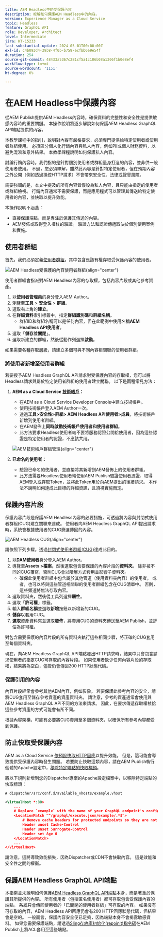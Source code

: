 ```yaml
---
title: AEM Headless中的受保護內容
description: 瞭解如何保護AEM Headless中的內容。
version: Experience Manager as a Cloud Service
topic: Headless
feature: GraphQL API
role: Developer, Architect
level: Intermediate
jira: KT-15233
last-substantial-update: 2024-05-01T00:00:00Z
exl-id: c4b093d4-39b8-4f0b-b759-ecfbb6e9e54f
duration: 254
source-git-commit: 48433a5367c281cf5a1c106b08a1306f1b0e8ef4
workflow-type: tm+mt
source-wordcount: '1151'
ht-degree: 0%

---
```


# 在AEM Headless中保護內容

從AEM Publish提供AEM Headless內容時，確保資料的完整性和安全性是提供敏感內容時的重要關鍵。 本操作說明將逐步解說如何保護AEM Headless GraphQL API端點提供的內容。

本教學課程中的指引，說明對內容有嚴格要求，必須專門提供給特定使用者或使用者群組使用。 必須區分個人化行銷內容與私人內容，例如PII或個人財務資料，以避免混淆和意外結果。 本教學課程說明如何保護私人內容。

討論行銷內容時，我們指的是針對個別使用者或群組量身打造的內容，並非供一般使用者使用。 不過，您必須瞭解，雖然此內容是針對特定使用者，但在預期內容之外公開（例如透過操控HTTP請求）不會帶來安全性、法律或聲譽風險。

需要強調的是，本文中提及的所有內容皆假設為私人內容，且只能由指定的使用者或群組檢視。 行銷內容通常不需要保護，而是應用程式可以管理其傳送給特定使用者的內容，並快取以提升效能。

本操作說明不涵蓋：

- 直接保護端點，而是專注於保護其傳送的內容。
- AEM發佈或取得登入權杖的驗證。 驗證方法和認證傳遞取決於個別使用案例和實施。

## 使用者群組

首先，我們必須定義[使用者群組](https://experienceleague.adobe.com/zh-hant/docs/experience-manager-learn/cloud-service/accessing/aem-users-groups-and-permissions)，其中包含應該有權存取受保護內容的使用者。

![AEM Headless受保護的內容使用者群組](./assets/protected-content/user-groups.png){align="center"}

使用者群組會指派對AEM Headless內容的存取權，包括內容片段或其他參考資產。

1. 以&#x200B;**使用者管理員**&#x200B;的身分登入AEM Author。
1. 瀏覽至&#x200B;**工具** > **安全性** > **群組**。
1. 選取右上角的&#x200B;**建立**。
1. 在&#x200B;**詳細資料**&#x200B;索引標籤中，指定&#x200B;**群組識別碼**&#x200B;和&#x200B;**群組名稱**。
   - 群組ID和群組名稱可以是任何內容，但在此範例中使用名稱&#x200B;**AEM Headless API使用者**。
1. 選取「**儲存並關閉**」。
1. 選取新建立的群組，然後從動作列選擇&#x200B;**啟動**。

如果需要各種存取層級，請建立多個可與不同內容相關聯的使用者群組。

### 將使用者新增至使用者群組

若要授予AEM Headless GraphQL API請求對受保護內容的存取權，您可以將Headless請求與屬於特定使用者群組的使用者建立關聯。 以下是兩種常見方法：

1. **AEM as a Cloud Service [技術帳戶](https://experienceleague.adobe.com/zh-hant/docs/experience-manager-learn/getting-started-with-aem-headless/authentication/service-credentials)：**
   - 在AEM as a Cloud Service Developer Console中建立技術帳戶。
   - 使用技術帳戶登入AEM Author一次。
   - 透過&#x200B;**工具>安全性>群組> AEM Headless API使用者>成員**，將技術帳戶新增到使用者群組。
   - 在AEM發佈上&#x200B;**同時啟動技術帳戶使用者和使用者群組**。
   - 此方法要求Headless使用者端不要將服務認證公開給使用者，因為這些認證是特定使用者的認證，不應該共用。

   ![AEM技術帳戶群組管理](./assets/protected-content/group-membership.png){align="center"}

2. **已命名的使用者：**
   - 驗證已命名的使用者，並直接將其新增到AEM發佈上的使用者群組。
   - 此方法需要Headless使用者端使用AEM Publish驗證使用者憑證、取得AEM登入或存取Token，並將此Token用於向AEM提出的後續請求。 本作法不說明如何達成此目標的詳細資訊，且須視實施而定。

## 保護內容片段

保護內容片段是保護AEM Headless內容的必要措施，可透過將內容與封閉式使用者群組(CUG)建立關聯來達成。 使用者向AEM Headless GraphQL API提出請求時，系統會根據使用者的CUG篩選傳回的內容。

![AEM Headless CUG](./assets/protected-content/cugs.png){align="center"}

請依照下列步驟，透過[封閉式使用者群組(CUG)](https://experienceleague.adobe.com/zh-hant/docs/experience-manager-learn/assets/advanced/closed-user-groups)達成此目的。

1. 以&#x200B;**DAM使用者**&#x200B;身分登入AEM Author。
2. 導覽至&#x200B;**Assets >檔案**，然後選取包含要保護的內容片段的&#x200B;**資料夾**。 除非被不同的CUG覆寫，否則CUG會以階層方式套用並影響子資料夾。
   - 確保此使用者群組中包含屬於其他管道（使用資料夾內容）的使用者。 或者，也可以將與這些管道相關聯的使用者群組包含在CUG清單中。 否則，這些頻道將無法存取內容。
3. 選取資料夾，然後從工具列選擇&#x200B;**屬性**。
4. 選取「**許可權**」標籤。
5. 輸入&#x200B;**群組名稱**&#x200B;並選取&#x200B;**新增**&#x200B;按鈕以新增新的CUG。
6. **儲存**&#x200B;以套用CUG。
7. **選取**&#x200B;資產資料夾並選取&#x200B;**發佈**，將套用CUG的資料夾傳送至AEM Publish，並評估為許可權。

對包含需要保護的內容片段的所有資料夾執行這些相同步驟，將正確的CUG套用至每個資料夾。

現在，向AEM Headless GraphQL API端點發出HTTP請求時，結果中只會包含請求使用者的指定CUG可存取的內容片段。 如果使用者缺少任何內容片段的存取權，結果將為空白，儘管仍會傳回200 HTTP狀態代碼。

### 保護引用的內容

內容片段經常會參考其他AEM內容，例如影像。 若要保護此參考內容的安全，請將CUG套用至儲存參考資產的資產資料夾。 請注意，參考的資產通常會使用與AEM Headless GraphQL API不同的方法來請求。 因此，在要求傳遞存取權杖給這些參考資產的方式可能會有所不同。

根據內容架構，可能有必要將CUG套用至多個資料夾，以確保所有參考內容都受到保護。

## 防止快取受保護內容

AEM as a Cloud Service [依預設快取HTTP回應](https://experienceleague.adobe.com/zh-hant/docs/experience-manager-learn/cloud-service/caching/publish)以提升效能。 但是，這可能會導致提供受保護內容時發生問題。 若要防止快取這類內容，請在AEM Publish執行個體的Apache設定中，[移除特定端點的快取標頭](https://experienceleague.adobe.com/zh-hant/docs/experience-manager-learn/cloud-service/caching/publish#how-to-customize-cache-rules-1)。

將以下規則新增到您的Dispatcher專案的Apache設定檔案中，以移除特定端點的快取標頭：

```xml
# dispatcher/src/conf.d/available_vhosts/example.vhost

<VirtualHost *:80>
    ...
    # Replace `example` with the name of your GraphQL endpoint's configuration name.
    <LocationMatch "^/graphql/execute.json/example/.*$">
        # Remove cache headers for protected endpoints so they are not cached
        Header unset Cache-Control
        Header unset Surrogate-Control
        Header set Age 0
    </LocationMatch>
    ...
</VirtualHost>
```

請注意，這將導致效能損失，因為Dispatcher或CDN不會快取內容。 這是效能和安全性之間的權衡。

## 保護AEM Headless GraphQL API端點

本指南並未說明如何保護[AEM Headless GraphQL API端點](https://experienceleague.adobe.com/zh-hant/docs/experience-manager-cloud-service/content/headless/graphql-api/graphql-endpoint)本身，而是著重於保護其所提供的內容。 所有使用者（包括匿名使用者）都可存取包含受保護內容的端點。 系統只會傳回使用者的「已關閉的使用者群組」可存取的內容。 如果沒有可存取的內容，AEM Headless API回應仍會有200 HTTP回應狀態代碼，但結果會是空的。 一般而言，保護內容安全便已足夠，因為端點本身不會揭露敏感資料。 如果您需要保護端點，請透過[Sling存放庫初始化(repoinit)指令碼](https://sling.apache.org/documentation/bundles/repository-initialization.html#repoinit-parser-test-scenarios)在AEM Publish上將ACL套用至這些端點。
